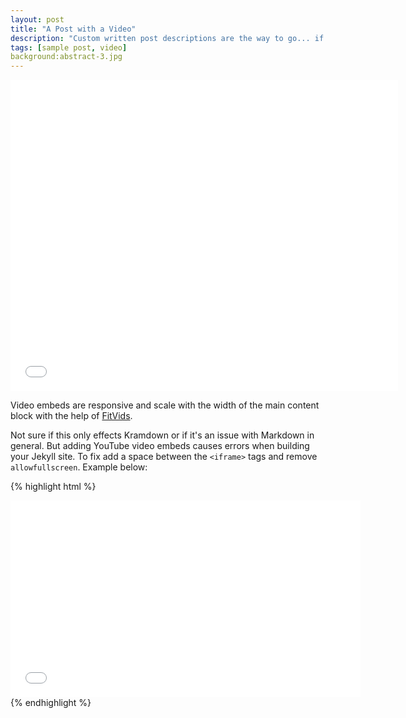 ```yaml
---
layout: post
title: "A Post with a Video"
description: "Custom written post descriptions are the way to go... if you're not lazy."
tags: [sample post, video]
background:abstract-3.jpg
---
```


<iframe width="620" height="498" src="//player.youku.com/embed/XMTU4NDIxNDk5Mg==" allowfullscreen frameborder="0" ></iframe>

Video embeds are responsive and scale with the width of the main content block with the help of [FitVids](http://fitvidsjs.com/).

Not sure if this only effects Kramdown or if it's an issue with Markdown in general. But adding YouTube video embeds causes errors when building your Jekyll site. To fix add a space between the `<iframe>` tags and remove `allowfullscreen`. Example below:

{% highlight html %}
<iframe width="560" height="315" src="//www.youtube.com/embed/SU3kYxJmWuQ" frameborder="0"> </iframe>
{% endhighlight %}